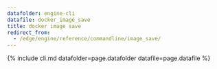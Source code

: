 ```yaml
---
datafolder: engine-cli
datafile: docker_image_save
title: docker image save
redirect_from:
  - /edge/engine/reference/commandline/image_save/
---
```


<!--
Sorry, but the contents of this page are automatically generated from
Docker's source code. If you want to suggest a change to the text that appears
here, you'll need to find the string by searching this repo:

https://github.com/docker/cli
-->

{% include cli.md datafolder=page.datafolder datafile=page.datafile %}
